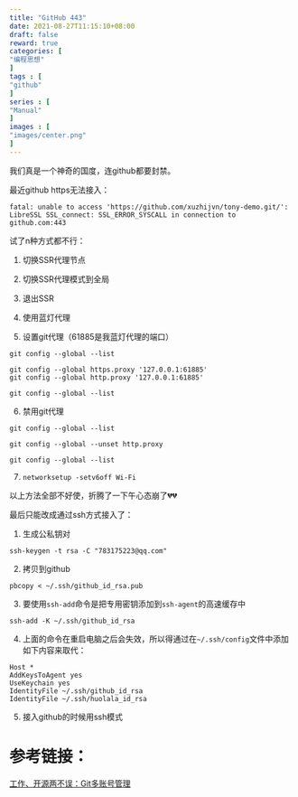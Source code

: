 ```yaml
---
title: "GitHub 443"
date: 2021-08-27T11:15:10+08:00
draft: false
reward: true
categories: [
"编程思想"
]
tags : [
"github"
]
series : [
"Manual"
]
images : [
"images/center.png"
]
---
```


[comment]: <> (# GitHub 443)

我们真是一个神奇的国度，连github都要封禁。

最近github https无法接入：

```shell
fatal: unable to access 'https://github.com/xuzhijvn/tony-demo.git/': LibreSSL SSL_connect: SSL_ERROR_SYSCALL in connection to github.com:443 
```

试了n种方式都不行：

1. 切换SSR代理节点

2. 切换SSR代理模式到全局

3. 退出SSR

4. 使用蓝灯代理

5. 设置git代理（61885是我蓝灯代理的端口）

```shell
git config --global --list

git config --global https.proxy '127.0.0.1:61885'
git config --global http.proxy '127.0.0.1:61885'

git config --global --list
```

6. 禁用git代理

```shell
git config --global --list

git config --global --unset http.proxy

git config --global --list
```

7.  `networksetup -setv6off Wi-Fi` 

以上方法全部不好使，折腾了一下午心态崩了💔💔

最后只能改成通过ssh方式接入了：

1. 生成公私钥对 

```shell
ssh-keygen -t rsa -C "783175223@qq.com"
```

2. 拷贝到github

```shell
pbcopy < ~/.ssh/github_id_rsa.pub
```

3. 要使用`ssh-add`命令是把专用密钥添加到`ssh-agent`的高速缓存中

```shell
ssh-add -K ~/.ssh/github_id_rsa
```

4. 上面的命令在重启电脑之后会失效，所以得通过在`~/.ssh/config`文件中添加如下内容来取代：

```shell
Host *
AddKeysToAgent yes
UseKeychain yes
IdentityFile ~/.ssh/github_id_rsa
IdentityFile ~/.ssh/huolala_id_rsa
```

5. 接入github的时候用ssh模式

# 参考链接：

[工作、开源两不误：Git多账号管理](https://zhuanlan.zhihu.com/p/62071906)
